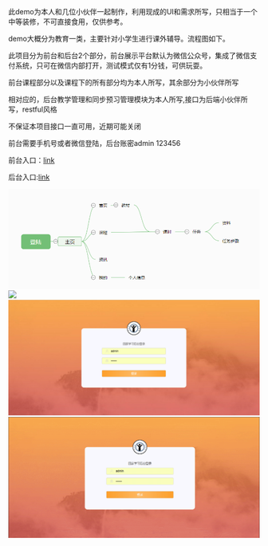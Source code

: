 <p>此demo为本人和几位小伙伴一起制作，利用现成的UI和需求所写，只相当于一个中等装修，不可直接食用，仅供参考。</p>
<p>demo大概分为教育一类，主要针对小学生进行课外辅导。流程图如下。
<P>此项目分为前台和后台2个部分，前台展示平台默认为微信公众号，集成了微信支付系统，只可在微信内部打开，测试模式仅有1分钱，可供玩耍。<P>
<p>前台课程部分以及课程下的所有部分均为本人所写，其余部分为小伙伴所写</p>
<p>相对应的，后台教学管理和同步预习管理模块为本人所写,接口为后端小伙伴所写，restful风格</p>
<p>不保证本项目接口一直可用，近期可能关闭</P>
  <p>前台需要手机号或者微信登陆，后台账密admin 123456</p>
  <p>前台入口：<a href='http://118.31.21.185/JStasklist/project/playLearn-html/trunk/ojbk'>link</a></p>
 <p>后台入口:<a href='http://118.31.21.185/JStasklist/project/playLearn-admin-html/trunk/ojbk'>link</a></p>
<img src='项目流程图.png'>
  <img src='qiantaidongtu.gif'>
<img src='后台首页.png'>
  <img src='dongtu.gif'>
